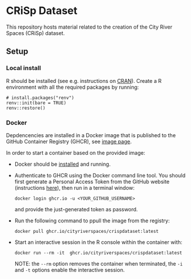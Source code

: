 # CRiSp Dataset

This repository hosts material related to the creation of the City River Spaces (CRiSp) dataset.

## Setup

### Local install

R should be installed (see e.g. instructions on [CRAN](http://cran.r-project.org/)).
Create a R environment with all the required packages by running:

```shell
# install.packages("renv")
renv::init(bare = TRUE)
renv::restore()
```

### Docker

Depdencencies are installed in a Docker image that is published to the GitHub Container Registry
(GHCR), see [image page](https://github.com/CityRiverSpaces/CRiSpDataset/pkgs/container/crispdataset).

In order to start a container based on the provided image:

- Docker should be [installed](https://docs.docker.com/get-started/get-docker/) and running.

- Authenticate to GHCR using the Docker command line tool. You should first generate a Personal Access
  Token from the GitHub website (instructions [here](https://docs.github.com/en/authentication/keeping-your-account-and-data-secure/managing-your-personal-access-tokens#creating-a-fine-grained-personal-access-token)), then run in a terminal window:

  ```shell
  docker login ghcr.io -u <YOUR_GITHUB_USERNAME>
  ```

  and provide the just-generated token as password.

- Run the following command to ppull the image from the registry:

  ```shell
  docker pull ghcr.io/cityriverspaces/crispdataset:latest
  ```

- Start an interactive session in the R console within the container with:

  ```shell
  docker run --rm -it  ghcr.io/cityriverspaces/crispdataset:latest
  ```

  NOTE: the `--rm` option removes the container when terminated, the `-i` and `-t` options enable the interactive session.